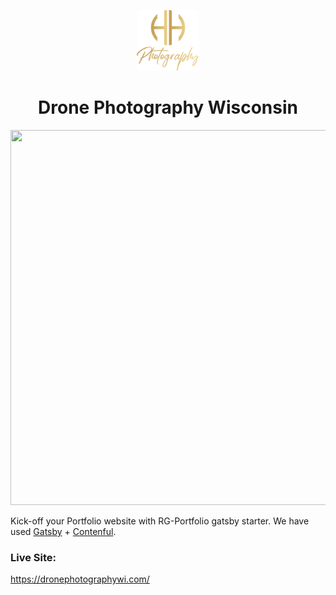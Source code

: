   <p align="center">
    <a href="https://dronephotographywi.com">
      <img alt="rg-portfolio" src="https://github.com/Mattsloniker/dronephotographywi/blob/master/src/images/design3.png?raw=true" width="100" />
    </a>
  </p>
  <h1 align="center">
    Drone Photography Wisconsin
  </h1>
  <img src="https://raw.githubusercontent.com/Mattsloniker/dronephotographywi/master/src/images/dronephotowi.PNG" width="1450" height="600" />

Kick-off your Portfolio website with RG-Portfolio gatsby starter. We have used [Gatsby](https://www.gatsbyjs.org/) + [Contenful](https://www.gatsbyjs.org/packages/gatsby-source-contentful/?=Contenful).

### Live Site:

https://dronephotographywi.com/
